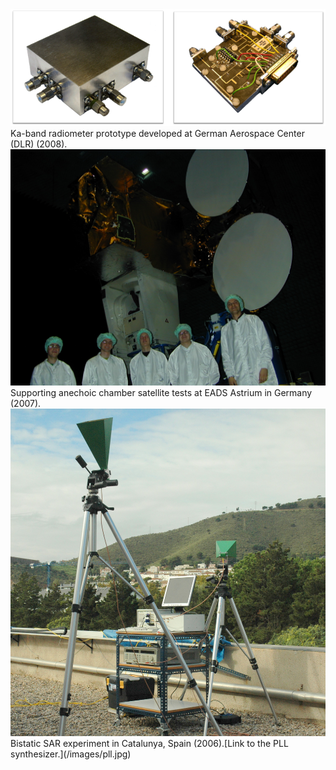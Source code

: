 <img src="/images/radiometer.png?raw=true"/>
Ka-band radiometer prototype developed at German Aerospace Center (DLR) (2008).

<img src="/images/DLR.JPG?raw=true"/>
Supporting anechoic chamber satellite tests at EADS Astrium in Germany (2007).

<img src="/images/BistaticSar.JPG?raw=true"/>
Bistatic SAR experiment in Catalunya, Spain (2006).[Link to the PLL synthesizer.](/images/pll.jpg)
